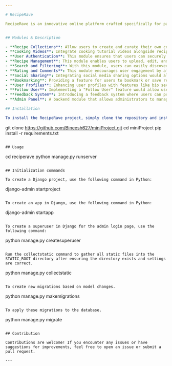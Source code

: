 ```yaml
---

# RecipeRave

RecipeRave is an innovative online platform crafted specifically for passionate culinary enthusiasts seeking a vibrant community to engage with and explore their love for cooking and baking. With its intuitive and user-friendly interface, RecipeRave provides a welcoming space for individuals to discover, share, and celebrate their favorite recipes from around the globe. Users are not only invited to access an extensive collection of diverse recipes but also to actively participate in the thriving community by contributing their own culinary creations and engaging with others through comments, ratings, and discussions. Whether it's a traditional family recipe passed down through generations or a modern twist on a classic dish, RecipeRave encourages users to share their culinary expertise and creativity with like-minded individuals, fostering a collaborative and inspiring environment for culinary exploration and discovery.


## Modules & Description

- **Recipe Collections**: Allow users to create and curate their own collections of recipes based on themes, occasions, or personal preferences. This feature enhances organization and makes it easier for users to access and share groups of recipes they love.
- **Cooking Videos**: Integrate cooking tutorial videos alongside recipes to provide visual guidance for users. These videos can be uploaded by users or sourced from external platforms, offering an interactive and multimedia-rich experience for learning new recipes.
- **User Authentication**: This module ensures that users can securely register, log in, and manage their accounts. It establishes a personalized experience for each user, allowing them to contribute to the community by sharing recipes and engaging with others.
- **Recipe Management**: This module enables users to upload, edit, and manage their recipes. It forms the core functionality of the website, facilitating the sharing of culinary creations among the community members.
- **Search and Filtering**: With this module, users can easily discover recipes based on specific criteria such as cuisine, meal type, ingredients, or difficulty level. It enhances user experience by providing efficient navigation through the extensive recipe collection.
- **Rating and Comments**: This module encourages user engagement by allowing them to rate and comment on recipes shared by others. It facilitates interaction within the community, enabling users to share feedback, tips, and experiences related to each recipe.
- **Social Sharing**: Integrating social media sharing options would allow users to easily share their favorite recipes or interactions on RecipeRave with their friends and followers on various social platforms.
- **Bookmarking**: Providing a feature for users to bookmark or save recipes they're interested in for future reference can improve user engagement and retention.
- **User Profiles**: Enhancing user profiles with features like bio sections, profile pictures, and activity feeds can foster a sense of community and enable users to connect with each other more easily.
- **Follow User**: Implementing a "Follow User" feature would allow users to stay updated on the activities and recipe uploads of their favorite cooks and culinary influencers. This feature fosters a sense of community and enables users to discover new recipes and culinary inspiration from those they admire.
- **Feedback System**: Introducing a feedback system where users can provide suggestions, report issues, or offer general feedback about the website's functionality and content. This system can help the platform improve over time by addressing user concerns and continuously enhancing the user experience.
- **Admin Panel**: A backend module that allows administrators to manage user accounts, review and moderate recipe submissions, monitor site activity, and perform other administrative tasks to ensure the smooth operation and integrity of the RecipeRave platform.

## Installation

To install the RecipeRave project, simply clone the repository and install the required dependencies:

```
git clone https://github.com/Bineesh627/miniProject.git
cd miniProject
pip install -r requirements.txt
```

## Usage

```
cd reciperave
python manage.py runserver
```

## Initialization commands

To create a Django project, use the following command in Python:

```
django-admin startproject <project name>
```

To create an app in Django, use the following command in Python:

```
django-admin startapp <app name>
```

To create a superuser in Django for the admin login page, use the following command:

```
python manage.py createsuperuser
```

Run the collectstatic command to gather all static files into the STATIC_ROOT directory after ensuring the directory exists and settings are correct.

```
python manage.py collectstatic
```

To create new migrations based on model changes.

```
python manage.py makemigrations
```

To apply these migrations to the database.

```
python manage.py migrate
```

## Contribution

Contributions are welcome! If you encounter any issues or have suggestions for improvements, feel free to open an issue or submit a pull request.

---
```

